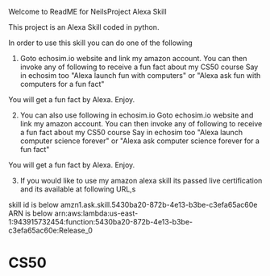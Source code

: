 Welcome to ReadME for NeilsProject Alexa Skill

This project is an Alexa Skill coded in python.

In order to use this skill you can do one of the following

1. Goto echosim.io website and link my amazon account.
You can then invoke any of following to receive a fun fact about my CS50 course
Say in echosim too
"Alexa launch fun with computers"
or
"Alexa ask fun with computers for a fun fact"


You will get a fun fact by Alexa.
Enjoy.

2. You can also use following in echosim.io
 Goto echosim.io website and link my amazon account.
You can then invoke any of following to receive a fun fact about my CS50 course
Say in echosim too
"Alexa launch computer science forever"
or
"Alexa ask computer science forever for a fun fact"


You will get a fun fact by Alexa.
Enjoy.

3. If you would like to use my amazon alexa skill its passed live certification and its available at following URL,s

skill id is below
amzn1.ask.skill.5430ba20-872b-4e13-b3be-c3efa65ac60e
ARN is below
arn:aws:lambda:us-east-1:943915732454:function:5430ba20-872b-4e13-b3be-c3efa65ac60e:Release_0
# CS50
